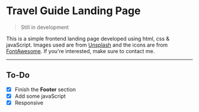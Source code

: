 # Travel Guide Landing Page

> Still in development

This is a simple frontend landing page developed using html, css & javaScript. Images used are from [Unsplash](https://unsplash.com) and the icons are from [FontAwesome](https://fontawesome.com). If you're interested, make sure to contact me. 

 ---

 ## To-Do

 - [x] Finish the **Footer** section
 - [x] Add some javaScript
 - [x] Responsive